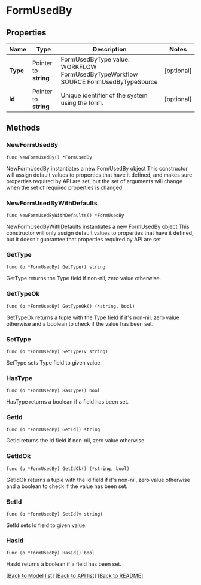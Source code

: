 # FormUsedBy

## Properties

Name | Type | Description | Notes
------------ | ------------- | ------------- | -------------
**Type** | Pointer to **string** | FormUsedByType value.  WORKFLOW FormUsedByTypeWorkflow SOURCE FormUsedByTypeSource | [optional] 
**Id** | Pointer to **string** | Unique identifier of the system using the form. | [optional] 

## Methods

### NewFormUsedBy

`func NewFormUsedBy() *FormUsedBy`

NewFormUsedBy instantiates a new FormUsedBy object
This constructor will assign default values to properties that have it defined,
and makes sure properties required by API are set, but the set of arguments
will change when the set of required properties is changed

### NewFormUsedByWithDefaults

`func NewFormUsedByWithDefaults() *FormUsedBy`

NewFormUsedByWithDefaults instantiates a new FormUsedBy object
This constructor will only assign default values to properties that have it defined,
but it doesn't guarantee that properties required by API are set

### GetType

`func (o *FormUsedBy) GetType() string`

GetType returns the Type field if non-nil, zero value otherwise.

### GetTypeOk

`func (o *FormUsedBy) GetTypeOk() (*string, bool)`

GetTypeOk returns a tuple with the Type field if it's non-nil, zero value otherwise
and a boolean to check if the value has been set.

### SetType

`func (o *FormUsedBy) SetType(v string)`

SetType sets Type field to given value.

### HasType

`func (o *FormUsedBy) HasType() bool`

HasType returns a boolean if a field has been set.

### GetId

`func (o *FormUsedBy) GetId() string`

GetId returns the Id field if non-nil, zero value otherwise.

### GetIdOk

`func (o *FormUsedBy) GetIdOk() (*string, bool)`

GetIdOk returns a tuple with the Id field if it's non-nil, zero value otherwise
and a boolean to check if the value has been set.

### SetId

`func (o *FormUsedBy) SetId(v string)`

SetId sets Id field to given value.

### HasId

`func (o *FormUsedBy) HasId() bool`

HasId returns a boolean if a field has been set.


[[Back to Model list]](../README.md#documentation-for-models) [[Back to API list]](../README.md#documentation-for-api-endpoints) [[Back to README]](../README.md)


